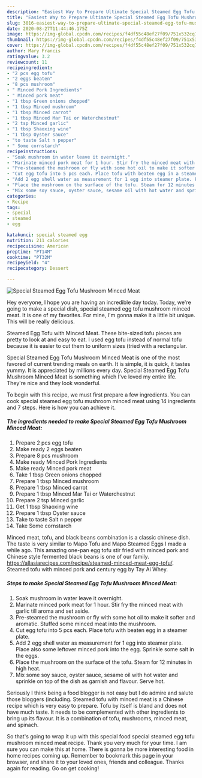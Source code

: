 ```yaml
---
description: "Easiest Way to Prepare Ultimate Special Steamed Egg Tofu Mushroom Minced Meat"
title: "Easiest Way to Prepare Ultimate Special Steamed Egg Tofu Mushroom Minced Meat"
slug: 3016-easiest-way-to-prepare-ultimate-special-steamed-egg-tofu-mushroom-minced-meat
date: 2020-08-27T11:44:46.175Z
image: https://img-global.cpcdn.com/recipes/f4df55c48ef27f09/751x532cq70/special-steamed-egg-tofu-mushroom-minced-meat-recipe-main-photo.jpg
thumbnail: https://img-global.cpcdn.com/recipes/f4df55c48ef27f09/751x532cq70/special-steamed-egg-tofu-mushroom-minced-meat-recipe-main-photo.jpg
cover: https://img-global.cpcdn.com/recipes/f4df55c48ef27f09/751x532cq70/special-steamed-egg-tofu-mushroom-minced-meat-recipe-main-photo.jpg
author: Mary Francis
ratingvalue: 3.2
reviewcount: 11
recipeingredient:
- "2 pcs egg tofu"
- "2 eggs beaten"
- "8 pcs mushroom"
- " Minced Pork Ingredients"
- " Minced pork meat"
- "1 tbsp Green onions chopped"
- "1 tbsp Minced mushroom"
- "1 tbsp Minced carrot"
- "1 tbsp Minced Mar Tai or Waterchestnut"
- "2 tsp Minced garlic"
- "1 tbsp Shaoxing wine"
- "1 tbsp Oyster sauce"
- "to taste Salt n pepper"
- " Some cornstarch"
recipeinstructions:
- "Soak mushroom in water leave it overnight."
- "Marinate minced pork meat for 1 hour. Stir fry the minced meat with garlic till aroma and set aside."
- "Pre-steamed the mushroom or fly with some hot oil to make it softer and aromatic. Stuffed some minced meat into the mushroom."
- "Cut egg tofu into 5 pcs each. Place tofu with beaten egg in a steamer plate."
- "Add 2 egg shell water as measurement for 1 egg into steamer plate. Place also some leftover minced pork into the egg. Sprinkle some salt in the eggs."
- "Place the mushroom on the surface of the tofu. Steam for 12 minutes in high heat."
- "Mix some soy sauce, oyster sauce, sesame oil with hot water and sprinkle on top of the dish as garnish and flavour. Serve hot."
categories:
- Recipe
tags:
- special
- steamed
- egg

katakunci: special steamed egg 
nutrition: 211 calories
recipecuisine: American
preptime: "PT14M"
cooktime: "PT32M"
recipeyield: "4"
recipecategory: Dessert

---
```



![Special Steamed Egg Tofu Mushroom Minced Meat](https://img-global.cpcdn.com/recipes/f4df55c48ef27f09/751x532cq70/special-steamed-egg-tofu-mushroom-minced-meat-recipe-main-photo.jpg)

Hey everyone, I hope you are having an incredible day today. Today, we're going to make a special dish, special steamed egg tofu mushroom minced meat. It is one of my favorites. For mine, I'm gonna make it a little bit unique. This will be really delicious.

Steamed Egg Tofu with Minced Meat. These bite-sized tofu pieces are pretty to look at and easy to eat. I used egg tofu instead of normal tofu because it is easier to cut them to uniform sizes (tried with a rectangular.

Special Steamed Egg Tofu Mushroom Minced Meat is one of the most favored of current trending meals on earth. It is simple, it is quick, it tastes yummy. It is appreciated by millions every day. Special Steamed Egg Tofu Mushroom Minced Meat is something which I've loved my entire life. They're nice and they look wonderful.


To begin with this recipe, we must first prepare a few ingredients. You can cook special steamed egg tofu mushroom minced meat using 14 ingredients and 7 steps. Here is how you can achieve it.

<!--inarticleads1-->

##### The ingredients needed to make Special Steamed Egg Tofu Mushroom Minced Meat:

1. Prepare 2 pcs egg tofu
1. Make ready 2 eggs beaten
1. Prepare 8 pcs mushroom
1. Make ready  Minced Pork Ingredients
1. Make ready  Minced pork meat
1. Take 1 tbsp Green onions chopped
1. Prepare 1 tbsp Minced mushroom
1. Prepare 1 tbsp Minced carrot
1. Prepare 1 tbsp Minced Mar Tai or Waterchestnut
1. Prepare 2 tsp Minced garlic
1. Get 1 tbsp Shaoxing wine
1. Prepare 1 tbsp Oyster sauce
1. Take to taste Salt n pepper
1. Take  Some cornstarch


Minced meat, tofu, and black beans combination is a classic chinese dish. The taste is very similar to Mapo Tofu and Mapo Steamed Eggs I made a while ago. This amazing one-pan egg tofu stir fried with minced pork and Chinese style fermented black beans is one of our family. https://allasiarecipes.com/recipe/steamed-minced-meat-egg-tofu/. Steamed tofu with minced pork and century egg by Tay Ai Whey. 

<!--inarticleads2-->

##### Steps to make Special Steamed Egg Tofu Mushroom Minced Meat:

1. Soak mushroom in water leave it overnight.
1. Marinate minced pork meat for 1 hour. Stir fry the minced meat with garlic till aroma and set aside.
1. Pre-steamed the mushroom or fly with some hot oil to make it softer and aromatic. Stuffed some minced meat into the mushroom.
1. Cut egg tofu into 5 pcs each. Place tofu with beaten egg in a steamer plate.
1. Add 2 egg shell water as measurement for 1 egg into steamer plate. Place also some leftover minced pork into the egg. Sprinkle some salt in the eggs.
1. Place the mushroom on the surface of the tofu. Steam for 12 minutes in high heat.
1. Mix some soy sauce, oyster sauce, sesame oil with hot water and sprinkle on top of the dish as garnish and flavour. Serve hot.


Seriously I think being a food blogger is not easy but I do admire and salute those bloggers (including. Steamed tofu with minced meat is a Chinese recipe which is very easy to prepare. Tofu by itself is bland and does not have much taste. It needs to be complemented with other ingredients to bring up its flavour. It is a combination of tofu, mushrooms, minced meat, and spinach. 

So that's going to wrap it up with this special food special steamed egg tofu mushroom minced meat recipe. Thank you very much for your time. I am sure you can make this at home. There is gonna be more interesting food in home recipes coming up. Remember to bookmark this page in your browser, and share it to your loved ones, friends and colleague. Thanks again for reading. Go on get cooking!
